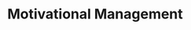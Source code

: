 ---
title: Motivational Management
image: 
discord: none

when: Friday 20:00 London

promo: >
  Each week we'll engage in conversation motivated by The Holy Spirit to assist us in our walk with Christ. Come see what He wishes us to talk about each week, exposing Himself to us all! (Yes, I keep saying US! Come see what I mean!)

---